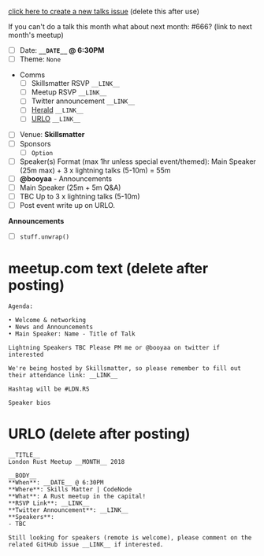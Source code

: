[click here to create a new talks issue](https://github.com/rust-community/talks/issues/new?template=london-talks.md&title=LDN+:+Month+Year&labels=LDN,help+wanted,request) (delete this after use)

If you can't do a talk this month what about next month: #666? (link to next month's meetup)

- [ ] Date: **`__DATE__` @ 6:30PM**
- [ ] Theme: `None`
- Comms
  - [ ] Skillsmatter RSVP `__LINK__`
  - [ ] Meetup RSVP `__LINK__`
  - [ ] Twitter announcement `__LINK__`
  - [ ] [Herald](http://herald.community.rs) `__LINK__`
  - [ ] [URLO](https://users.rust-lang.org/c/community) `__LINK__`
- [ ] Venue: **Skillsmatter**
- [ ] Sponsors
  - [ ] `Option`
- [ ]  Speaker(s) Format (max 1hr unless special event/themed): Main Speaker (25m max) + 3 x lightning talks (5-10m) = 55m 
  - [ ] **@booyaa** - Announcements
  - [ ] Main Speaker (25m + 5m Q&A)
  - [ ] TBC Up to 3 x lightning talks (5-10m) 
- [ ] Post event write up on URLO.

**Announcements**
- [ ] `stuff.unwrap()`

# meetup.com text (delete after posting)
```
Agenda:

• Welcome & networking
• News and Announcements
• Main Speaker: Name - Title of Talk

Lightning Speakers TBC Please PM me or @booyaa on twitter if interested

We're being hosted by Skillsmatter, so please remember to fill out their attendance link: __LINK__

Hashtag will be #LDN.RS

Speaker bios
```
 # URLO (delete after posting)

```
__TITLE__
London Rust Meetup __MONTH__ 2018

__BODY__
**When**: __DATE__ @ 6:30PM
**Where**: Skills Matter | CodeNode
**What**: A Rust meetup in the capital!
**RSVP Link**: __LINK__
**Twitter Announcement**: __LINK__
**Speakers**:
- TBC

Still looking for speakers (remote is welcome), please comment on the related GitHub issue __LINK__ if interested.
```
